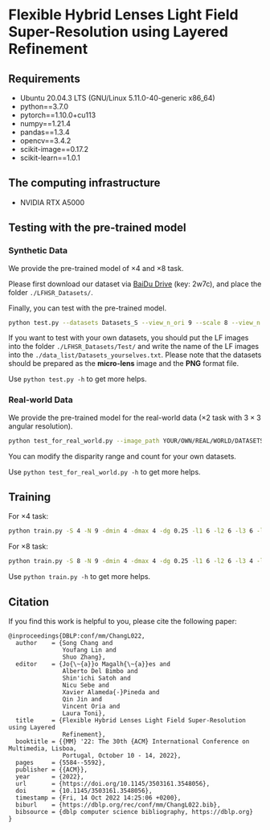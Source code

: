 # Flexible Hybrid Lenses Light Field Super-Resolution using Layered Refinement

## Requirements

- Ubuntu 20.04.3 LTS (GNU/Linux 5.11.0-40-generic x86_64)
- python==3.7.0
- pytorch==1.10.0+cu113
- numpy==1.21.4
- pandas==1.3.4
- opencv==3.4.2
- scikit-image==0.17.2
- scikit-learn==1.0.1

## The computing infrastructure

- NVIDIA RTX A5000

## Testing with the pre-trained model

### Synthetic Data

We provide the pre-trained model of $\times 4$ and $\times 8$ task.

Please first download our dataset via [BaiDu Drive](https://pan.baidu.com/s/1jZud3Jd3NodWc-zMrYNsBQ) (key: 2w7c), and place the folder `./LFHSR_Datasets/`.

Finally, you can test with the pre-trained model.
```bash
python test.py --datasets Datasets_S --view_n_ori 9 --scale 8 --view_n 9 --disparity_range 2 --disparity_count 32 --is_save 1 --gpu_no 0
```

If you want to test with your own datasets, you should put the LF images into the folder `./LFHSR_Datasets/Test/` and write the name of the LF images into the `./data_list/Datasets_yourselves.txt`.
Please note that the datasets should be prepared as the **micro-lens** image and the **PNG** format file.

Use `python test.py -h` to get more helps.

### Real-world Data

We provide the pre-trained model for the real-world data ($\times 2$ task with $3\times 3$ angular resolution).

```bash
python test_for_real_world.py --image_path YOUR/OWN/REAL/WORLD/DATASETS/PATH/ --scale 2 --view_n 3 --disparity_range 20 --disparity_count 32 --gpu_no 0
```

You can modify the disparity range and count for your own datasets.

Use `python test_for_real_world.py -h` to get more helps.

## Training

For $\times 4$ task:

```bash
python train.py -S 4 -N 9 -dmin 4 -dmax 4 -dg 0.25 -l1 6 -l2 6 -l3 6 -l4 3 -b 4 -crop 32 -lr 0.001 -step 1600 -g 0
```

For $\times 8$ task:

```bash
python train.py -S 8 -N 9 -dmin 4 -dmax 4 -dg 0.25 -l1 6 -l2 6 -l3 4 -l4 4 -b 2 -crop 24 -lr 0.0005 -step 1600 -g 0
```

Use `python train.py -h` to get more helps.

## Citation
If you find this work is helpful to you, please cite the following paper:
```
@inproceedings{DBLP:conf/mm/ChangL022,
  author    = {Song Chang and
               Youfang Lin and
               Shuo Zhang},
  editor    = {Jo{\~{a}}o Magalh{\~{a}}es and
               Alberto Del Bimbo and
               Shin'ichi Satoh and
               Nicu Sebe and
               Xavier Alameda{-}Pineda and
               Qin Jin and
               Vincent Oria and
               Laura Toni},
  title     = {Flexible Hybrid Lenses Light Field Super-Resolution using Layered
               Refinement},
  booktitle = {{MM} '22: The 30th {ACM} International Conference on Multimedia, Lisboa,
               Portugal, October 10 - 14, 2022},
  pages     = {5584--5592},
  publisher = {{ACM}},
  year      = {2022},
  url       = {https://doi.org/10.1145/3503161.3548056},
  doi       = {10.1145/3503161.3548056},
  timestamp = {Fri, 14 Oct 2022 14:25:06 +0200},
  biburl    = {https://dblp.org/rec/conf/mm/ChangL022.bib},
  bibsource = {dblp computer science bibliography, https://dblp.org}
}
```
